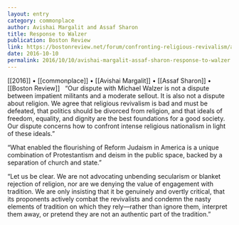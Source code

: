 ```yaml
---
layout: entry
category: commonplace
author: Avishai Margalit and Assaf Sharon
title: Response to Walzer
publication: Boston Review
link: https://bostonreview.net/forum/confronting-religious-revivalism/avishai-margalit-assaf-sharon-response-michael-walzer
date: 2016-10-10
permalink: 2016/10/10/avishai-margalit-assaf-sharon-response-to-walzer
---
```


[[2016]] • [[commonplace]] • [[Avishai Margalit]] • [[Assaf Sharon]] • [[Boston Review]]
 
“Our dispute with Michael Walzer is not a dispute between impatient militants and a moderate sellout. It is also not a dispute about religion. We agree that religious revivalism is bad and must be defeated, that politics should be divorced from religion, and that ideals of freedom, equality, and dignity are the best foundations for a good society. Our dispute concerns how to confront intense religious nationalism in light of these ideals.”

“What enabled the flourishing of Reform Judaism in America is a unique combination of Protestantism and deism in the public space, backed by a separation of church and state.”

“Let us be clear. We are not advocating unbending secularism or blanket rejection of religion, nor are we denying the value of engagement with tradition. We are only insisting that it be genuinely and overtly critical, that its proponents actively combat the revivalists and condemn the nasty elements of tradition on which they rely—rather than ignore them, interpret them away, or pretend they are not an authentic part of the tradition.”
